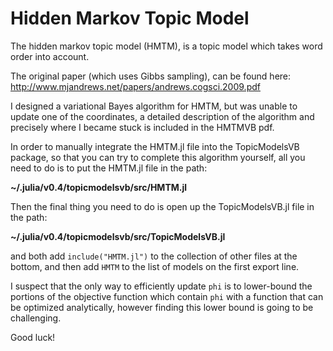 # Hidden Markov Topic Model

The hidden markov topic model (HMTM), is a topic model which takes word order into account.

The original paper (which uses Gibbs sampling), can be found here: http://www.mjandrews.net/papers/andrews.cogsci.2009.pdf

I designed a variational Bayes algorithm for HMTM, but was unable to update one of the coordinates, a detailed description of the algorithm and precisely where I became stuck is included in the HMTMVB pdf.

In order to manually integrate the HMTM.jl file into the TopicModelsVB package, so that you can try to complete this algorithm yourself, all you need to do is to put the HMTM.jl file in the path:

**~/.julia/v0.4/topicmodelsvb/src/HMTM.jl**

Then the final thing you need to do is open up the TopicModelsVB.jl file in the path:

**~/.julia/v0.4/topicmodelsvb/src/TopicModelsVB.jl**

and both add `include("HMTM.jl")` to the collection of other files at the bottom, and then add `HMTM` to the list of models on the first export line.

I suspect that the only way to efficiently update `phi` is to lower-bound the portions of the objective function which contain `phi` with a function that can be optimized analytically, however finding this lower bound is going to be challenging.

Good luck!
